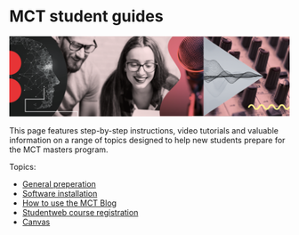# MCT student guides

![mct-banner](assets/img/mct-banner.png)

This page features step-by-step instructions, video tutorials and valuable information on a range of topics designed to help new students prepare for the MCT masters program.

Topics:
* [General preperation](https://github.com/MCT-master/Guides/wiki/Preparation)
* [Software installation](https://github.com/MCT-master/Guides/wiki/Software)
* [How to use the MCT Blog](https://github.com/MCT-master/Guides/wiki/Blog)
* [Studentweb course registration](https://github.com/MCT-master/Guides/wiki/Course-Registration)
* [Canvas](https://github.com/MCT-master/Guides/wiki/Canvas)
